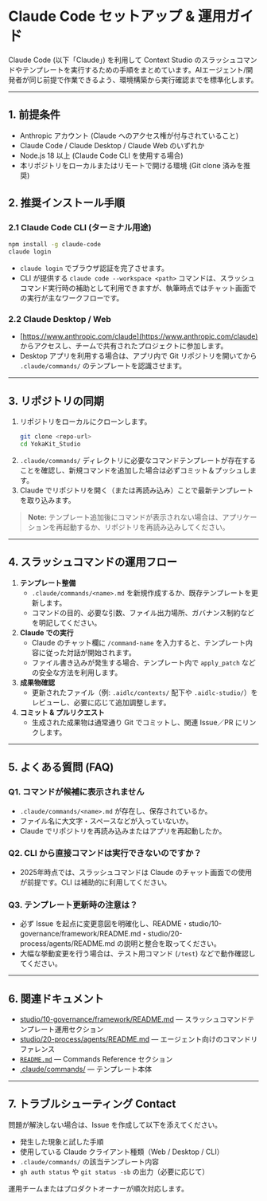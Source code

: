 # Claude Code セットアップ & 運用ガイド

Claude Code (以下「Claude」) を利用して Context Studio のスラッシュコマンドやテンプレートを実行するための手順をまとめています。AIエージェント/開発者が同じ前提で作業できるよう、環境構築から実行確認までを標準化します。

---

## 1. 前提条件
- Anthropic アカウント (Claude へのアクセス権が付与されていること)
- Claude Code / Claude Desktop / Claude Web のいずれか
- Node.js 18 以上 (Claude Code CLI を使用する場合)
- 本リポジトリをローカルまたはリモートで開ける環境 (Git clone 済みを推奨)

## 2. 推奨インストール手順

### 2.1 Claude Code CLI (ターミナル用途)
```bash
npm install -g claude-code
claude login
```
- `claude login` でブラウザ認証を完了させます。
- CLI が提供する `claude code --workspace <path>` コマンドは、スラッシュコマンド実行時の補助として利用できますが、執筆時点ではチャット画面での実行が主なワークフローです。

### 2.2 Claude Desktop / Web
- [https://www.anthropic.com/claude](https://www.anthropic.com/claude) からアクセスし、チームで共有されたプロジェクトに参加します。
- Desktop アプリを利用する場合は、アプリ内で Git リポジトリを開いてから `.claude/commands/` のテンプレートを認識させます。

---

## 3. リポジトリの同期

1. リポジトリをローカルにクローンします。  
   ```bash
   git clone <repo-url>
   cd YokaKit_Studio
   ```
2. `.claude/commands/` ディレクトリに必要なコマンドテンプレートが存在することを確認し、新規コマンドを追加した場合は必ずコミット＆プッシュします。
3. Claude でリポジトリを開く（または再読み込み）ことで最新テンプレートを取り込みます。

> **Note:** テンプレート追加後にコマンドが表示されない場合は、アプリケーションを再起動するか、リポジトリを再読み込みしてください。

---

## 4. スラッシュコマンドの運用フロー

1. **テンプレート整備**  
   - `.claude/commands/<name>.md` を新規作成するか、既存テンプレートを更新します。
   - コマンドの目的、必要な引数、ファイル出力場所、ガバナンス制約などを明記してください。
2. **Claude での実行**  
   - Claude のチャット欄に `/command-name` を入力すると、テンプレート内容に従った対話が開始されます。
   - ファイル書き込みが発生する場合、テンプレート内で `apply_patch` などの安全な方法を利用します。
3. **成果物確認**  
   - 更新されたファイル（例: `.aidlc/contexts/` 配下や `.aidlc-studio/`）をレビューし、必要に応じて追加調整します。
4. **コミット & プルリクエスト**  
   - 生成された成果物は通常通り Git でコミットし、関連 Issue／PR にリンクします。

---

## 5. よくある質問 (FAQ)

### Q1. コマンドが候補に表示されません
- `.claude/commands/<name>.md` が存在し、保存されているか。
- ファイル名に大文字・スペースなどが入っていないか。
- Claude でリポジトリを再読み込みまたはアプリを再起動したか。

### Q2. CLI から直接コマンドは実行できないのですか？
- 2025年時点では、スラッシュコマンドは Claude のチャット画面での使用が前提です。CLI は補助的に利用してください。

### Q3. テンプレート更新時の注意は？
- 必ず Issue を起点に変更意図を明確化し、README・studio/10-governance/framework/README.md・studio/20-process/agents/README.md の説明と整合を取ってください。
- 大幅な挙動変更を行う場合は、テスト用コマンド (`/test`) などで動作確認してください。

---

## 6. 関連ドキュメント
- [studio/10-governance/framework/README.md](../../10-governance/framework/README.md) — スラッシュコマンドテンプレート運用セクション
- [studio/20-process/agents/README.md](../../20-process/agents/README.md) — エージェント向けのコマンドリファレンス
- [`README.md`](../../README.md) — Commands Reference セクション
- [.claude/commands/](../../../.claude/commands/) — テンプレート本体

---

## 7. トラブルシューティング Contact
問題が解決しない場合は、Issue を作成して以下を添えてください。
- 発生した現象と試した手順
- 使用している Claude クライアント種類（Web / Desktop / CLI）
- `.claude/commands/` の該当テンプレート内容
- `gh auth status` や `git status -sb` の出力（必要に応じて）

運用チームまたはプロダクトオーナーが順次対応します。
